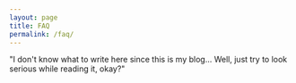 ```yaml
---
layout: page
title: FAQ
permalink: /faq/
---
```


"I don't know what to write here since this is my blog... Well, just try to look serious while reading it, okay?"
